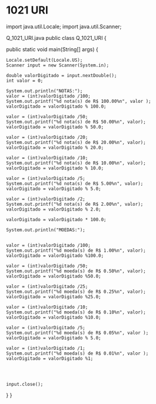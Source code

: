 # 1021 URI

import java.util.Locale; import java.util.Scanner;

Q_1021_URI.java public class Q_1021_URI {

public static void main(String[] args) {
	
	Locale.setDefault(Locale.US);
	Scanner input = new Scanner(System.in);
	
	double valorDigitado = input.nextDouble();
	int valor = 0;
	
	System.out.println("NOTAS:");
	valor = (int)valorDigitado /100;
	System.out.printf("%d nota(s) de R$ 100.00%n", valor );
	valorDigitado = valorDigitado % 100.0;
	
	valor = (int)valorDigitado /50;
	System.out.printf("%d nota(s) de R$ 50.00%n", valor);
	valorDigitado = valorDigitado % 50.0;
	
	valor = (int)valorDigitado /20;
	System.out.printf("%d nota(s) de R$ 20.00%n", valor);
	valorDigitado = valorDigitado % 20.0;
	
	valor = (int)valorDigitado /10;
	System.out.printf("%d nota(s) de R$ 10.00%n", valor);
	valorDigitado = valorDigitado % 10.0;
	
	valor = (int)valorDigitado /5;
	System.out.printf("%d nota(s) de R$ 5.00%n", valor);
	valorDigitado = valorDigitado % 5.0;
	
	valor = (int)valorDigitado /2;
	System.out.printf("%d nota(s) de R$ 2.00%n", valor);
	valorDigitado = valorDigitado % 2.0;
	
	valorDigitado = valorDigitado * 100.0; 
	
	System.out.println("MOEDAS:");
	
	
	valor = (int)valorDigitado /100;
	System.out.printf("%d moeda(s) de R$ 1.00%n", valor);
	valorDigitado = valorDigitado %100.0;
	
	valor = (int)valorDigitado /50;
	System.out.printf("%d moeda(s) de R$ 0.50%n", valor);
	valorDigitado = valorDigitado %50.0;
	
	valor = (int)valorDigitado /25;
	System.out.printf("%d moeda(s) de R$ 0.25%n", valor);
	valorDigitado = valorDigitado %25.0;
	
	valor = (int)valorDigitado /10;
	System.out.printf("%d moeda(s) de R$ 0.10%n", valor);
	valorDigitado = valorDigitado %10.0;

	valor = (int)valorDigitado /5;
	System.out.printf("%d moeda(s) de R$ 0.05%n", valor );
	valorDigitado = valorDigitado % 5.0;
	
	valor = (int)valorDigitado /1;
	System.out.printf("%d moeda(s) de R$ 0.01%n", valor );
	valorDigitado = valorDigitado %1;
	
	
	
	
	input.close();


}
}
